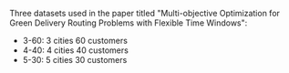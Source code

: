 Three datasets used in the paper titled "Multi-objective Optimization for Green Delivery Routing Problems with Flexible Time Windows":
- 3-60: 3 cities 60 customers
- 4-40: 4 cities 40 customers
- 5-30: 5 cities 30 customers
